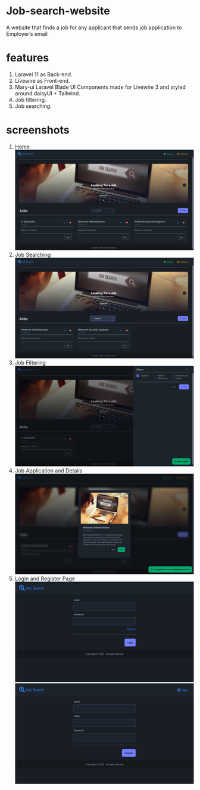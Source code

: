 # Job-search-website
 A website that finds a job for any applicant that sends job application to Employer’s email
# features
 1. Laravel 11 as Back-end.
 2. Livewire as Front-end.
 3. Mary-ui Laravel Blade UI Components made for Livewire 3 and styled around daisyUI + Tailwind.
 4. Job filtering.
 5. Job searching.
# screenshots
 1. Home
  ![alt text](https://github.com/No-Spacing/job-search-website/blob/main/screenshot/screenshot1.jpg)
 2. Job Searching
  ![alt text](https://github.com/No-Spacing/job-search-website/blob/main/screenshot/screenshot2.jpg)
 3. Job Filtering
  ![alt text](https://github.com/No-Spacing/job-search-website/blob/main/screenshot/screenshot3.jpg)
 4. Job Application and Details
  ![alt text](https://github.com/No-Spacing/job-search-website/blob/main/screenshot/screenshot4.jpg)
 5. Login and Register Page 
  ![alt text](https://github.com/No-Spacing/job-search-website/blob/main/screenshot/screenshot5.jpg)
  ![alt text](https://github.com/No-Spacing/job-search-website/blob/main/screenshot/screenshot6.jpg)

